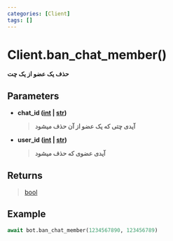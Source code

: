 ```yaml
---
categories: [Client]
tags: []
---
```


<h1>Client.<strong>ban_chat_member()</strong></h1>

<p align="left" dir="rtl"><strong>حذف یک عضو از یک چت</strong></p>

<h2>Parameters</h2>

<ul>
<li><strong>chat_id (<a href="https://docs.python.org/3/library/functions.html#int">int</a> | <a href="https://docs.python.org/3/library/stdtypes.html#str">str</a>)</strong><blockquote dir="rtl">
<p><strong>آیدی چتی که یک عضو از آن حذف میشود</strong></p>
</blockquote>
</li>
</ul>
<ul>
<li><strong>user_id (<a href="https://docs.python.org/3/library/functions.html#int">int</a> | <a href="https://docs.python.org/3/library/stdtypes.html#str">str</a>)</strong><blockquote dir="rtl">
<p><strong>آیدی عضوی که حذف میشود</strong></p>
</blockquote>
</li>
</ul>

<h2>Returns</h2>

<blockquote>
<p><a href="https://docs.python.org/3/library/functions.html#bool">bool</a></p>
</blockquote>

<h2>Example</h2>

```python
await bot.ban_chat_member(1234567890, 123456789)
```